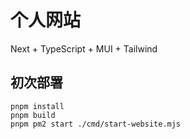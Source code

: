 # 个人网站

Next + TypeScript + MUI + Tailwind

## 初次部署

```shell
pnpm install
pnpm build
pnpm pm2 start ./cmd/start-website.mjs
```
